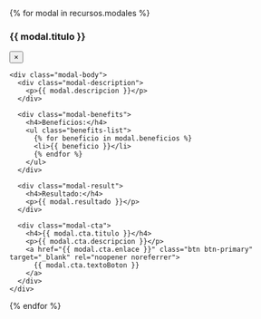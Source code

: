 {% for modal in recursos.modales %}
<!-- Modal: {{ modal.titulo }} -->
<div id="{{ modal.modal }}" class="modal">
  <div class="modal-content">
    <div class="modal-header">
      <h3 class="modal-title">{{ modal.titulo }}</h3>
      <button type="button" class="modal-close" onclick="closeModal('{{ modal.modal }}')" aria-label="Cerrar modal">
        <span>&times;</span>
      </button>
    </div>
    
    <div class="modal-body">
      <div class="modal-description">
        <p>{{ modal.descripcion }}</p>
      </div>
      
      <div class="modal-benefits">
        <h4>Beneficios:</h4>
        <ul class="benefits-list">
          {% for beneficio in modal.beneficios %}
          <li>{{ beneficio }}</li>
          {% endfor %}
        </ul>
      </div>
      
      <div class="modal-result">
        <h4>Resultado:</h4>
        <p>{{ modal.resultado }}</p>
      </div>
      
      <div class="modal-cta">
        <h4>{{ modal.cta.titulo }}</h4>
        <p>{{ modal.cta.descripcion }}</p>
        <a href="{{ modal.cta.enlace }}" class="btn btn-primary" target="_blank" rel="noopener noreferrer">
          {{ modal.cta.textoBoton }}
        </a>
      </div>
    </div>
  </div>
  </div>
{% endfor %}

<script>
  // Modal functionality with improved animations
  function openModal(modalId) {
    const modal = document.getElementById(modalId);
    if (modal) {

      document.body.style.overflow = 'hidden';

      modal.style.display = 'flex';

      modal.offsetHeight;

      modal.classList.add('show');

      setTimeout(() => {
        const closeButton = modal.querySelector('.modal-close');
        if (closeButton) {
          closeButton.focus();
        }
      }, 400);
    }
  }

  function closeModal(modalId) {
    const modal = document.getElementById(modalId);
    if (modal) {
      // Remove show class for animation
      modal.classList.remove('show');
      
      // Hide modal after animation completes
      setTimeout(() => {
        modal.style.display = 'none';
        document.body.style.overflow = 'auto';
      }, 300);
    }
  }  // Initialize modal event listeners
  document.addEventListener('DOMContentLoaded', function() {
    // Close modal when clicking outside
    document.querySelectorAll('.modal').forEach(modal => {
      modal.addEventListener('click', (e) => {
        if (e.target === modal) {
          closeModal(modal.id);
        }
      });
    });

    // Close modal with Escape key
    document.addEventListener('keydown', (e) => {
      if (e.key === 'Escape') {
        document.querySelectorAll('.modal.show').forEach(modal => {
          closeModal(modal.id);
        });
      }
    });
  });
</script>
